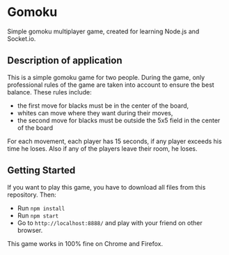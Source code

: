 # Gomoku
Simple gomoku multiplayer game, created for learning Node.js and Socket.io.

## Description of application

This is a simple gomoku game for two people. During the game, only professional rules of the game are taken into account to ensure the best balance. These rules include:
- the first move for blacks must be in the center of the board,
- whites can move where they want during their moves,
- the second move for blacks must be outside the 5x5 field in the center of the board

For each movement, each player has 15 seconds, if any player exceeds his time he loses. Also if any of the players leave their room, he loses.

## Getting Started

If you want to play this game, you have to download all files from this repository. Then:
- Run ```npm install```
- Run ```npm start```
- Go to ```http://localhost:8888/``` and play with your friend on other browser.

This game works in 100% fine on Chrome and Firefox.
